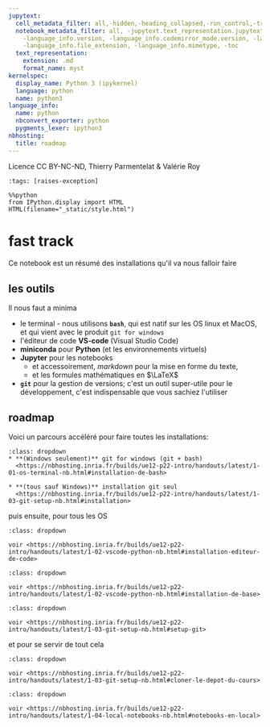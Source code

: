 ```yaml
---
jupytext:
  cell_metadata_filter: all,-hidden,-heading_collapsed,-run_control,-trusted
  notebook_metadata_filter: all, -jupytext.text_representation.jupytext_version, -jupytext.text_representation.format_version,
    -language_info.version, -language_info.codemirror_mode.version, -language_info.codemirror_mode,
    -language_info.file_extension, -language_info.mimetype, -toc
  text_representation:
    extension: .md
    format_name: myst
kernelspec:
  display_name: Python 3 (ipykernel)
  language: python
  name: python3
language_info:
  name: python
  nbconvert_exporter: python
  pygments_lexer: ipython3
nbhosting:
  title: roadmap
---
```


Licence CC BY-NC-ND, Thierry Parmentelat & Valérie Roy

```{code-cell} ipython3
:tags: [raises-exception]

%%python
from IPython.display import HTML
HTML(filename="_static/style.html")
```

# fast track

Ce notebook est un résumé des installations qu'il va nous falloir faire

## les outils

Il nous faut a minima

* le terminal - nous utilisons **`bash`**, qui est natif sur les OS linux et MacOS, et qui vient avec le produit `git for windows`
* l'éditeur de code **VS-code** (Visual Studio Code)
* **miniconda** pour **Python** (et les environnements virtuels)
* **Jupyter** pour les notebooks
  * et accessoirement, *markdown* pour la mise en forme du texte,
  * et les formules mathématiques en $\LaTeX$
* **`git`** pour la gestion de versions; c'est un outil super-utile pour le développement, c'est indispensable que vous sachiez l'utiliser

## roadmap

Voici un parcours accéléré pour faire toutes les installations:

```{admonition} installation de git
:class: dropdown
* **(Windows seulement)** git for windows (git + bash)
  <https://nbhosting.inria.fr/builds/ue12-p22-intro/handouts/latest/1-01-os-terminal-nb.html#installation-de-bash>

* **(tous sauf Windows)** installation git seul
  <https://nbhosting.inria.fr/builds/ue12-p22-intro/handouts/latest/1-03-git-setup-nb.html#installation>
```

puis ensuite, pour tous les OS

```{admonition} installation de vs-code
:class: dropdown

voir <https://nbhosting.inria.fr/builds/ue12-p22-intro/handouts/latest/1-02-vscode-python-nb.html#installation-editeur-de-code>
```

```{admonition} installation de miniconda
:class: dropdown

voir <https://nbhosting.inria.fr/builds/ue12-p22-intro/handouts/latest/1-02-vscode-python-nb.html#installation-de-base>
```

```{admonition} configuration git
:class: dropdown

voir <https://nbhosting.inria.fr/builds/ue12-p22-intro/handouts/latest/1-03-git-setup-nb.html#setup-git>
```

et pour se servir de tout cela

```{admonition} cloner le dépôt du cours
:class: dropdown

voir <https://nbhosting.inria.fr/builds/ue12-p22-intro/handouts/latest/1-03-git-setup-nb.html#cloner-le-depot-du-cours>
```

```{admonition} ouvrir les notebooks sur votre ordi
:class: dropdown

voir <https://nbhosting.inria.fr/builds/ue12-p22-intro/handouts/latest/1-04-local-notebooks-nb.html#notebooks-en-local>
```

